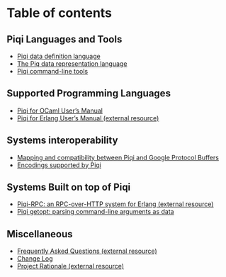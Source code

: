 Table of contents
=================

Piqi Languages and Tools
------------------------

* [Piqi data definition language](piqi.html)
* [The Piq data representation language](piq.html)
* [Piqi command-line tools](tools.html)

Supported Programming Languages
-------------------------------

* [Piqi for OCaml User’s Manual](ocaml.html)
* [Piqi for Erlang User’s Manual (external resource)][piqi-erlang]

Systems interoperability
------------------------

* [Mapping and compatibility between Piqi and Google Protocol
    Buffers](protobuf.html)
* [Encodings supported by Piqi](encodings.html)

Systems Built on top of Piqi
----------------------------

* [Piqi-RPC: an RPC-over-HTTP system for Erlang (external resource)][piqi-rpc]
* [Piqi getopt: parsing command-line arguments as data](getopt.html)

Miscellaneous
-------------

* [Frequently Asked Questions (external resource)][faq]
* [Change Log](CHANGES.html)
* [Project Rationale (external resource)][rationale]

[piqi-erlang]: http://piqi.org/doc/erlang/
[piqi-rpc]: http://piqi.org/doc/piqi-rpc/
[faq]: http://piqi.org/doc/faq/
[rationale]: http://piqi.org/rationale/
